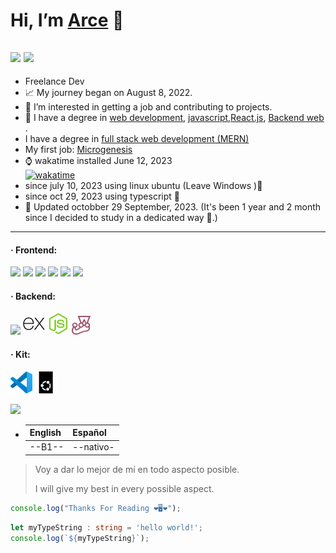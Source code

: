 # Hi, I’m **[Arce](https://www.linkedin.com/in/arcefelipe/)** 👋
![](https://img.shields.io/badge/Top%20Language-Javascript-brightgreen?logo=javascript&logoColor=yellow)
![](https://img.shields.io/badge/In%20Practice-Typescript-brightgreen?logo=typescript&logoColor=blue)
---
- Freelance Dev
- 📈 My journey began on August 8, 2022.
- 👀 I’m interested in getting a job and contributing to projects.
- 💎 I have a degree in [web development](https://www.coderhouse.com/certificados/637579203779c3000ed1cb30), [javascript](https://www.coderhouse.com/certificados/63f649e3f457ee000ea355d6),[React.js](https://www.coderhouse.com/certificados/6422ef2e1553510002cd5b4f),
[Backend web](https://www.coderhouse.com/certificados/6539a9e2f2e5240787425381?lang=es)  .
- I have a degree in [full stack web development (MERN)](https://www.coderhouse.com/certificados/6539a9e2f2e5242f3e42538c?lang=es)
- My first job: [Microgenesis](https://microgenesis.net/)
- ⌚ wakatime installed June 12, 2023 </br>
        [![wakatime](https://wakatime.com/badge/user/5171ea5a-2f95-4085-b61a-0a425c9d1f8b.svg)](https://wakatime.com/@5171ea5a-2f95-4085-b61a-0a425c9d1f8b)
- since july 10, 2023 using linux ubuntu (Leave Windows )🐧
- since oct 29, 2023 using  typescript  🔵 
- 🧿 Updated  octobber  29 September, 2023. (It's been 1 year and 2 month since I decided to study in a dedicated way 🎉.) 
<hr>

<h4>· Frontend: </h4>
<div>
    <img height="35px" src="https://cdn.iconscout.com/icon/free/png-512/figma-2296071-1912030.png?f=avif&w=256" />
    <img height="35px" src="https://cdn.jsdelivr.net/gh/devicons/devicon/icons/html5/html5-original.svg" />
    <img height="35px" src="https://cdn.jsdelivr.net/gh/devicons/devicon/icons/css3/css3-original.svg" />
    <img height="35px" src="https://cdn.jsdelivr.net/gh/devicons/devicon/icons/javascript/javascript-original.svg" /> 
    <img height="35px" src="https://cdn.jsdelivr.net/gh/devicons/devicon/icons/react/react-original.svg" />
    <img height="35px" src="https://cdn.jsdelivr.net/gh/devicons/devicon/icons/tailwindcss/tailwindcss-plain.svg" />
</div>
<h4>· Backend: </h4>
<div>
        <img height="35px" src="https://cdn.jsdelivr.net/gh/devicons/devicon/icons/mongodb/mongodb-original.svg" />
        <img height="35px" src="https://github.com/devicons/devicon/blob/master/icons/express/express-original.svg" />
        <img height="35px" src="https://github.com/devicons/devicon/blob/master/icons/nodejs/nodejs-original.svg" />
        <img height="30px" src="https://github.com/devicons/devicon/blob/master/icons/jest/jest-plain.svg" />
        
</div>
<h4>· Kit: </h4>
<div>
        <img height="35px" src="https://github.com/devicons/devicon/blob/master/icons/vscode/vscode-original.svg" />
        <img height="35px" src="https://github.com/devicons/devicon/blob/master/icons/ubuntu/ubuntu-plain.svg" />
</div>

[![](https://github-readme-stats.vercel.app/api?username=arceprogramando&show_icons=true&theme=radical&rank_icon=github)](https://www.linkedin.com/in/arcefelipe/)
- | English | Español   |
  | ------- | --------- |
  | --B1--  | --nativo- |

> Voy a dar lo mejor de mí en todo aspecto posible.
>
> I will give my best in every possible aspect.

```javascript
console.log("Thanks For Reading ❤️🖥️❤️");
```
```typescript
let myTypeString : string = 'hello world!';
console.log(`${myTypeString}`);
```


